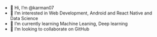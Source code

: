 - 👋 Hi, I’m @karman07
- 👀 I’m interested in Web Development, Android and React Native and Data Science
- 🌱 I’m currently learning Machine Leaning, Deep learning
- 💞️ I’m looking to collaborate on GitHub

<!---
karman07/karman07 is a ✨ special ✨ repository because its `README.md` (this file) appears on your GitHub profile.
You can click the Preview link to take a look at your changes.
--->
